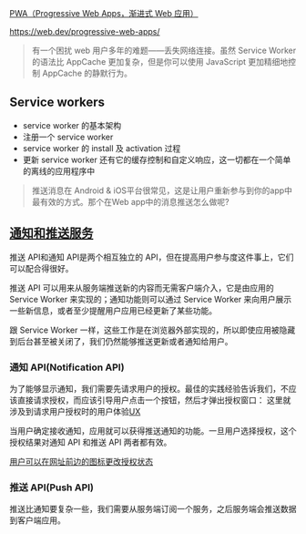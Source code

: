 [PWA（Progressive Web Apps，渐进式 Web 应用）](https://developer.mozilla.org/zh-CN/docs/Web/Progressive_web_apps)

https://web.dev/progressive-web-apps/


> 有一个困扰 web 用户多年的难题——丢失网络连接。虽然 Service Worker 的语法比 AppCache 更加复杂，但是你可以使用 JavaScript 更加精细地控制 AppCache 的静默行为。

## Service workers
- service worker 的基本架构
- 注册一个 service worker
- service worker 的 install 及 activation 过程
- 更新 service worker 还有它的缓存控制和自定义响应，这一切都在一个简单的离线的应用程序中

> 推送消息在 Android & iOS平台很常见，这是让用户重新参与到你的app中最有效的方式。那个在Web app中的消息推送怎么做呢?

## [通知和推送服务](https://developer.mozilla.org/zh-CN/docs/Web/Progressive_web_apps/Re-engageable_Notifications_Push)
推送 API和通知 API是两个相互独立的 API，但在提高用户参与度这件事上，它们可以配合得很好。

推送 API 可以用来从服务端推送新的内容而无需客户端介入，它是由应用的 Service Worker 来实现的；通知功能则可以通过 Service Worker 来向用户展示一些新信息，或者至少提醒用户应用已经更新了某些功能。

跟 Service Worker 一样，这些工作是在浏览器外部实现的，所以即使应用被隐藏到后台甚至被关闭了，我们仍然能够推送更新或者通知给用户。

### 通知 API(Notification API)
为了能够显示通知，我们需要先请求用户的授权。最佳的实践经验告诉我们，不应该直接请求授权，而应该引导用户点击一个按钮，然后才弹出授权窗口：
这里就涉及到请求用户授权时的用户体验[UX](https://developers.google.com/web/fundamentals/push-notifications/permission-ux#value_proposition)

当用户确定接收通知，应用就可以获得推送通知的功能。一旦用户选择授权，这个授权结果对通知 API 和推送 API 两者都有效。

[用户可以在网址前边的图标更改授权状态](https://stackoverflow.com/questions/47447637/notification-permission-gives-denied-always)

### 推送 API(Push API)
推送比通知要复杂一些，我们需要从服务端订阅一个服务，之后服务端会推送数据到客户端应用。